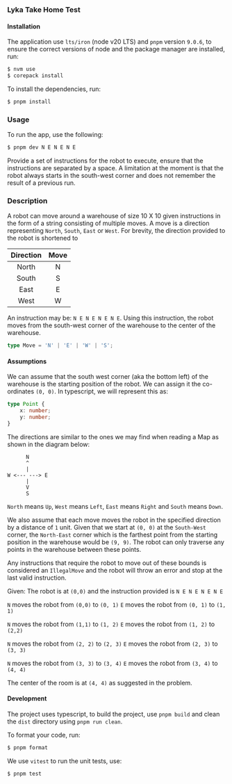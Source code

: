 ### Lyka Take Home Test

#### Installation

The application use `lts/iron` (node v20 LTS) and `pnpm` version `9.0.6`, to ensure the correct versions of node and the package manager are installed, run:

```bash
$ nvm use
$ corepack install
```

To install the dependencies, run:

```bash
$ pnpm install
```

### Usage

To run the app, use the following:

```bash
$ pnpm dev N E N E N E
```

Provide a set of instructions for the robot to execute, ensure that the instructions are separated by a space. 
A limitation at the moment is that the robot always starts in the south-west corner and does not remember the result of a previous run.

### Description

A robot can move around a warehouse of size 10 X 10 given instructions in the form of a string consisting of multiple moves.
A move is a direction representing `North`, `South`, `East` or `West`. For brevity, the direction provided to the robot is shortened to 

|Direction|Move|
|:-------:|:--:|
|North|N|
|South|S|
|East|E|
|West|W|

An instruction may be:  `N E N E N E N E`. Using this instruction, the robot moves from the south-west corner of the warehouse to the center of the warehouse.

```ts
type Move = 'N' | 'E' | 'W' | 'S';
```

#### Assumptions

We can assume that the south west corner (aka the bottom left) of the warehouse is the starting position of the robot. We can assign it the co-ordinates `(0, 0)`. In typescript, we will represent this as:

```ts
type Point {
    x: number;
    y: number;
}
```

The directions are similar to the ones we may find when reading a Map as shown in the diagram below:
```
      N
      ^
      | 
W <--- ---> E
      |
      V
      S
```

`North` means `Up`, `West` means `Left`, `East` means `Right` and `South` means `Down`.


We also assume that each move moves the robot in the specified direction by a distance of `1` unit. Given that we start at `(0, 0)` at the `South-West` corner, the `North-East` corner
which is the farthest point from the starting position in the warehouse would be `(9, 9)`. The robot can only traverse any points in the warehouse between these points. 

Any instructions that require the robot to move out of these bounds is considered an `IllegalMove` and the robot will throw an error and stop at the last valid instruction.

Given: The robot is at `(0,0)` and the instruction provided is `N E N E N E N E`

`N` moves the robot from `(0,0)` to `(0, 1)`
`E` moves the robot from `(0, 1)` to `(1, 1)`

`N` moves the robot from `(1,1)` to `(1, 2)`
`E` moves the robot from `(1, 2)` to `(2,2)`

`N` moves the robot from `(2, 2)` to `(2, 3)`
`E` moves the robot from `(2, 3)` to `(3, 3)`

`N` moves the robot from `(3, 3)` to `(3, 4)`
`E` moves the robot from `(3, 4)` to `(4, 4)`

The center of the room is at `(4, 4)` as suggested in the problem.

#### Development

The project uses typescript, to build the project, use `pnpm build` and clean the `dist` directory using `pnpm run clean`.

To format your code, run:

```bash
$ pnpm format
```

We use `vitest` to run the unit tests, use:

```bash
$ pnpm test
```
